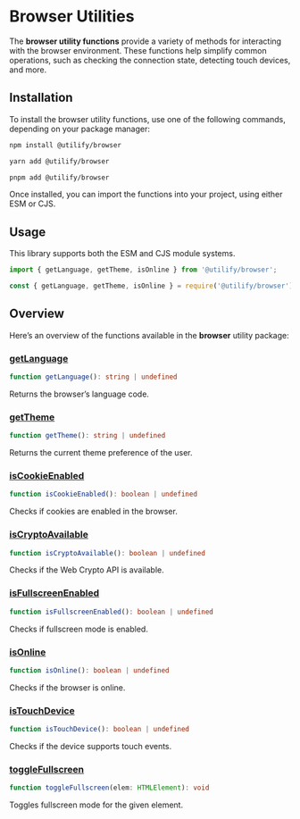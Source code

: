 # Browser Utilities

The **browser utility functions** provide a variety of methods for interacting with the browser environment. These functions help simplify common operations, such as checking the connection state, detecting touch devices, and more.

## Installation

To install the browser utility functions, use one of the following commands, depending on your package manager:

```bash [npm]
npm install @utilify/browser
```

```bash [yarn]
yarn add @utilify/browser
```

```bash [pnpm]
pnpm add @utilify/browser
```


Once installed, you can import the functions into your project, using either ESM or CJS.

## Usage

This library supports both the ESM and CJS module systems.


```typescript [esm]
import { getLanguage, getTheme, isOnline } from '@utilify/browser';
```

```javascript [cjs]
const { getLanguage, getTheme, isOnline } = require('@utilify/browser');
```

## Overview

Here’s an overview of the functions available in the **browser** utility package:

### [getLanguage](./getLanguage.md)  
```typescript  
function getLanguage(): string | undefined  
```  
Returns the browser’s language code.

### [getTheme](./getTheme.md)  
```typescript  
function getTheme(): string | undefined  
```  
Returns the current theme preference of the user.

### [isCookieEnabled](./isCookieEnabled.md)  
```typescript  
function isCookieEnabled(): boolean | undefined  
```  
Checks if cookies are enabled in the browser.

### [isCryptoAvailable](./isCryptoAvailable.md)  
```typescript  
function isCryptoAvailable(): boolean | undefined  
```  
Checks if the Web Crypto API is available.

### [isFullscreenEnabled](./isFullscreenEnabled.md)  
```typescript  
function isFullscreenEnabled(): boolean | undefined  
```  
Checks if fullscreen mode is enabled.

### [isOnline](./isOnline.md)  
```typescript  
function isOnline(): boolean | undefined  
```  
Checks if the browser is online.

### [isTouchDevice](./isTouchDevice.md)  
```typescript  
function isTouchDevice(): boolean | undefined  
```  
Checks if the device supports touch events.

### [toggleFullscreen](./toggleFullscreen.md)  
```typescript  
function toggleFullscreen(elem: HTMLElement): void  
```  
Toggles fullscreen mode for the given element.